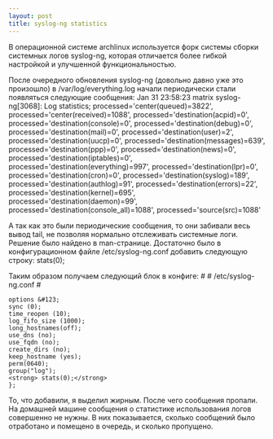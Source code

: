 ```yaml
--- 
layout: post
title: syslog-ng statistics
---
```

В операционной системе archlinux используется форк системы сборки системных логов syslog-ng, которая отличается более гибкой настройкой и улучшенной функциональностью.

После очередного обновления syslog-ng (довольно давно уже это произошло) в /var/log/everything.log начали периодически стали появляться следующие сообщения:
    Jan 31 23:58:23 matrix syslog-ng[3068]: Log statistics; processed='center(queued)=3822', processed='center(received)=1088', processed='destination(acpid)=0', processed='destination(console)=0', processed='destination(debug)=0', processed='destination(mail)=0', processed='destination(user)=2', processed='destination(uucp)=0', processed='destination(messages)=639', processed='destination(ppp)=0', processed='destination(news)=0', processed='destination(iptables)=0', processed='destination(everything)=997', processed='destination(lpr)=0', processed='destination(cron)=0', processed='destination(syslog)=189', processed='destination(authlog)=91', processed='destination(errors)=22', processed='destination(kernel)=695', processed='destination(daemon)=99', processed='destination(console_all)=1088', processed='source(src)=1088'

А так как это были периодические сообщения, то они забивали весь вывод tail, не позволяя нормально отслеживать системные логи. Решение было найдено в man-странице. Достаточно было в конфигурационном файле /etc/syslog-ng.conf добавить следующую строку:
    stats(0);

Таким образом получаем следующий блок в конфиге:
    #
    # /etc/syslog-ng.conf
    #

    options &#123;
    sync (0);
    time_reopen (10);
    log_fifo_size (1000);
    long_hostnames(off);
    use_dns (no);
    use_fqdn (no);
    create_dirs (no);
    keep_hostname (yes);
    perm(0640);
    group("log");
    <strong> stats(0);</strong>
    };

То, что добавили, я выделил жирным. После чего сообщения пропали. На домашней машине сообщения о статистике использования логов совершенно не нужны. В них показывается, сколько сообщений было отработано и помещено в очередь, и сколько пропущено.
